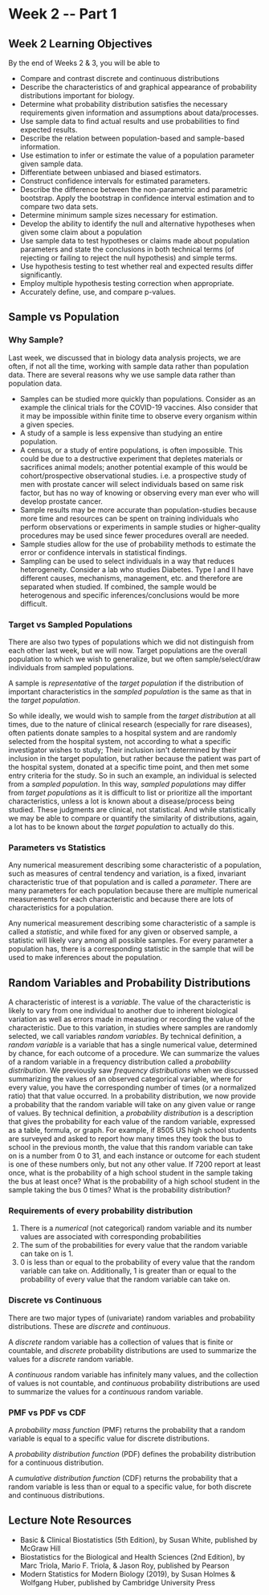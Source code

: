 # Week 2 -- Part 1

## Week 2 Learning Objectives

By the end of Weeks 2 & 3, you will be able to

* Compare and contrast discrete and continuous distributions
* Describe the characteristics of and graphical appearance of probability distributions important for biology.
* Determine what probability distribution satisfies the necessary requirements given information and assumptions about data/processes.
* Use sample data to find actual results and use probabilities to find expected results.
* Describe the relation between population-based and sample-based information.
* Use estimation to infer or estimate the value of a population parameter given sample data.
* Differentiate between unbiased and biased estimators.
* Construct confidence intervals for estimated parameters.
* Describe the difference between the non-parametric and parametric bootstrap. Apply the bootstrap in confidence interval estimation and to compare two data sets.
* Determine minimum sample sizes necessary for estimation.
* Develop the ability to identify the null and alternative hypotheses when given some claim about a population
* Use sample data to test hypotheses or claims made about population parameters and state the conclusions in both technical terms (of rejecting or failing to reject the null hypothesis) and simple terms.
* Use hypothesis testing to test whether real and expected results differ significantly.
* Employ multiple hypothesis testing correction when appropriate.
* Accurately define, use, and compare p-values.

## Sample vs Population

### Why Sample?
Last week, we discussed that in biology data analysis projects, we are often, if not all the time, working with sample data rather than population data. There are several reasons why we use sample data rather than population data.
* Samples can be studied more quickly than populations. Consider as an example the clinical trials for the COVID-19 vaccines. Also consider that it may be impossible within finite time to observe every organism within a given species.
* A study of a sample is less expensive than studying an entire population.
* A census, or a study of entire populations, is often impossible. This could be due to a destructive experiment that depletes materials or sacrifices animal models; another potential example of this would be cohort/prospective observational studies. i.e. a prospective study of men with prostate cancer will select individuals based on same risk factor, but has no way of knowing or observing every man ever who will develop prostate cancer.
* Sample results may be more accurate than population-studies because more time and resources can be spent on training individuals who perform observations or experiments in sample studies or higher-quality procedures may be used since fewer procedures overall are needed.
* Sample studies allow for the use of probability methods to estimate the error or confidence intervals in statistical findings.
* Sampling can be used to select individuals in a way that reduces heterogeneity. Consider a lab who studies Diabetes. Type I and II have different causes, mechanisms, management, etc. and therefore are separated when studied. If combined, the sample would be heterogenous and specific inferences/conclusions would be more difficult.

### Target vs Sampled Populations
There are also two types of populations which we did not distinguish from each other last week, but we will now. Target populations are the overall population to which we wish to generalize, but we often sample/select/draw individuals from sampled populations.

A sample is *representative* of the *target population* if the distribution of important characteristics in the *sampled population* is the same as that in the *target population*.

So while ideally, we would wish to sample from the *target distribution* at all times, due to the nature of clinical research (especially for rare diseases), often patients donate samples to a hospital system and are randomly selected from the hospital system, not according to what a specific investigator wishes to study; Their inclusion isn't determined by their inclusion in the target population, but rather because the patient was part of the hospital system, donated at a specific time point, and then met some entry criteria for the study. So in such an example, an individual is selected from a  *sampled population*.  In this way, *sampled populations* may differ from *target populations* as it is difficult to list or prioritize all the important characteristics, unless a lot is known about a disease/process being studied. These judgments are clinical, not statistical. And while statistically we may be able to compare or quantify the similarity of distributions, again, a lot has to be known about the *target population* to actually do this.

### Parameters vs Statistics

Any numerical measurement describing some characteristic of a population, such as measures of central tendency and variation, is a fixed, invariant characteristic true of that population and is called a *parameter*. There are many parameters for each population because there are multiple numerical measurements for each characteristic and because there are lots of characteristics for a population.

Any numerical measurement describing some characteristic of a sample is called a *statistic*, and while fixed for any given or observed sample, a statistic will likely vary among all possible samples. For every parameter a population has, there is a corresponding statistic in the sample that will be used to make inferences about the population.

## Random Variables and Probability Distributions
A characteristic of interest is a *variable*. The value of the characteristic is likely to vary from one individual to another due to inherent biological variation as well as errors made in measuring or recording the value of the characteristic. Due to this variation, in studies where samples are randomly selected, we call variables *random variables*. By technical definition, a *random variable* is a variable that has a single numerical value, determined by chance, for each outcome of a procedure.  We can summarize the values of a random variable in a frequency distribution called a *probability distribution*. We previously saw *frequency distributions* when we discussed summarizing the values of an observed categorical variable, where for every value, you have the corresponding number of times (or a normalized ratio) that that value occurred. In a probability distribution, we now provide a probability that the random variable will take on any given value or range of values. By technical definition, a *probability distribution* is a description that gives the probability for each value of the random variable, expressed as a table, formula, or graph. For example, if 8505 US high school students are surveyed and asked to report how many times they took the bus to school in the previous month, the value that this random variable can take on is a number from 0 to 31, and each instance or outcome for each student is one of these numbers only, but not any other value. If 7200 report at least once, what is the probability of a high school student in the sample taking the bus at least once? What is the probability of a high school student in the sample taking the bus 0 times? What is the probability distribution?

### Requirements of every probability distribution

1.  There is a *numerical* (not categorical) random variable and its number values are associated with corresponding probabilities
2.  The sum of the probabilities for every value that the random variable can take on is 1.
3.  0 is less than or equal to the probability of every value that the random variable can take on. Additionally, 1 is greater than or equal to the probability of every value that the random variable can take on.


### Discrete vs Continuous
There are two major types of (univariate) random variables and probability distributions. These are *discrete* and *continuous*.

A *discrete* random variable has a collection of values that is finite or countable, and *discrete* probability distributions are used to summarize the values for a *discrete* random variable.

A *continuous* random variable has infinitely many values, and the collection of values is not countable, and *continuous* probability distributions are used to summarize the values for a *continuous* random variable.


### PMF vs PDF vs CDF

A *probability mass function* (PMF) returns the probability that a random variable is equal to a specific value for discrete distributions.

A *probability distribution function* (PDF) defines the probability distribution for a continuous distribution.

A *cumulative distribution function* (CDF) returns the probability that a random variable is less than or equal to a specific value, for both discrete and continuous distributions.


## Lecture Note Resources

* Basic & Clinical Biostatistics (5th Edition), by Susan White, published by McGraw Hill
* Biostatistics for the Biological and Health Sciences (2nd Edition), by Marc Triola, Mario F. Triola, & Jason Roy, published by Pearson
* Modern Statistics for Modern Biology (2019), by Susan Holmes & Wolfgang Huber, published by Cambridge University Press
